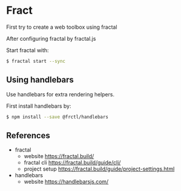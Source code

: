 # Fract
First try to create a web toolbox using fractal

After configuring fractal by fractal.js

Start fractal with:
```bash
$ fractal start --sync
```
## Using handlebars
Use handlebars for extra rendering helpers. 

First install handlebars by:
```bash
$ npm install --save @frctl/handlebars
```
## References
- fractal
    - website https://fractal.build/
    - fractal cli https://fractal.build/guide/cli/
    - project setup https://fractal.build/guide/project-settings.html
- handlebars
    - website https://handlebarsjs.com/
